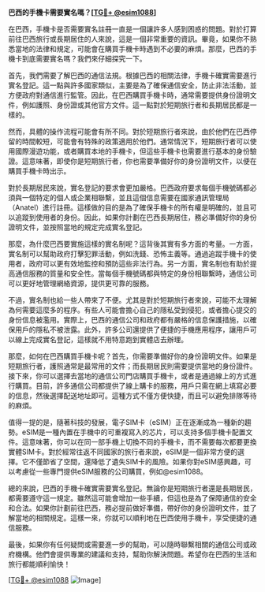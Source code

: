 **巴西的手機卡需要實名嗎？[[TG💪+ @esim1088](https://t.me/s/esim1088)]**

在巴西，手機卡是否需要實名註冊一直是一個讓許多人感到困惑的問題。對於打算前往巴西旅行或長期居住的人來說，這是一個非常重要的資訊。畢竟，如果你不熟悉當地的法律和規定，可能會在購買手機卡時遇到不必要的麻煩。那麼，巴西的手機卡到底需要實名嗎？我們來仔細探究一下。

首先，我們需要了解巴西的通信法規。根據巴西的相關法律，手機卡確實需要進行實名登記。這一點與許多國家類似，主要是為了確保通信安全，防止非法活動，並方便政府對通信進行監管。因此，在巴西購買手機卡時，通常需要提供身份證明文件，例如護照、身份證或其他官方文件。這一點對於短期旅行者和長期居民都是一樣的。

然而，具體的操作流程可能會有所不同。對於短期旅行者來說，由於他們在巴西停留的時間較短，可能會有特殊的政策適用於他們。通常情況下，短期旅行者可以使用國際漫遊功能，或者購買本地的手機卡，但這些手機卡也需要進行基本的身份驗證。這意味著，即使你是短期旅行者，你也需要準備好你的身份證明文件，以便在購買手機卡時出示。

對於長期居民來說，實名登記的要求會更加嚴格。巴西政府要求每個手機號碼都必須與一個特定的個人或企業相聯繫，並且這個信息需要在國家通訊管理局（Anatel）進行註冊。這樣做的目的是為了確保手機卡的所有權是明確的，並且可以追蹤到使用者的身份。因此，如果你計劃在巴西長期居住，務必準備好你的身份證明文件，並按照當地的規定完成實名登記。

那麼，為什麼巴西要實施這樣的實名制呢？這背後其實有多方面的考量。一方面，實名制可以幫助政府打擊犯罪活動，例如洗錢、恐怖主義等。通過追蹤手機卡的使用者，政府可以更有效地監控和預防這些非法行為。另一方面，實名制也有助於提高通信服務的質量和安全性。當每個手機號碼都與特定的身份相聯繫時，通信公司可以更好地管理網絡資源，提供更可靠的服務。

不過，實名制也給一些人帶來了不便。尤其是對於短期旅行者來說，可能不太理解為何需要這麼多的程序。有些人可能會擔心自己的隱私受到侵犯，或者擔心提交的身份信息被濫用。實際上，巴西的通信公司和政府都有嚴格的信息保護措施，以確保用戶的隱私不被泄露。此外，許多公司還提供了便捷的手機應用程序，讓用戶可以線上完成實名登記，這樣就不用特意跑到實體店去辦理。

那麼，如何在巴西購買手機卡呢？首先，你需要準備好你的身份證明文件。如果是短期旅行者，護照通常是最常用的文件；而長期居民則需要提供當地的身份證件。接下來，你可以選擇去當地的通信公司門店購買手機卡，或者是通過線上的方式進行購買。目前，許多通信公司都提供了線上購卡的服務，用戶只需在網上填寫必要的信息，然後選擇配送地址即可。這種方式不僅方便快捷，而且可以避免排隊等待的麻煩。

值得一提的是，隨著科技的發展，電子SIM卡（eSIM）正在逐漸成為一種新的趨勢。eSIM是一種內置在手機中的可重複寫入的芯片，可以支持多個手機卡配置文件。這意味著，你可以在同一部手機上切換不同的手機卡，而不需要每次都要更換實體SIM卡。對於經常往返不同國家的旅行者來說，eSIM是一個非常方便的選擇。它不僅節省了空間，還降低了遺失SIM卡的風險。如果你對eSIM感興趣，可以考慮從一些專門提供eSIM服務的公司購買，例如@esim1088。

總的來說，巴西的手機卡確實需要實名登記。無論你是短期旅行者還是長期居民，都需要遵守這一規定。雖然這可能會增加一些手續，但這也是為了保障通信的安全和合法。如果你計劃前往巴西，務必提前做好準備，帶好你的身份證明文件，並了解當地的相關規定。這樣一來，你就可以順利地在巴西使用手機卡，享受便捷的通信服務。

最後，如果你有任何疑問或需要進一步的幫助，可以隨時聯繫相關的通信公司或政府機構。他們會提供專業的建議和支持，幫助你解決問題。希望你在巴西的生活和旅行都能順利愉快！

[[TG💪+ @esim1088](https://t.me/s/esim1088) ![Image](https://i.postimg.cc/4NQfJmqS/Snipaste-2025-05-13-00-14-12.png)]